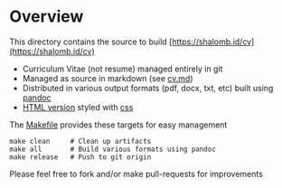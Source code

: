 # Overview

This directory contains the source to build [https://shalomb.id/cv](https://shalomb.id/cv)

- Curriculum Vitae (not resume) managed entirely in git
- Managed as source in markdown (see [cv.md](./cv.md))
- Distributed in various output formats (pdf, docx, txt, etc) built using [pandoc](https://pandoc.ord)
- [HTML version](https://shalomb.id/cv/) styled with [css](./style.css)


The [Makefile](./Makefile) provides these targets for easy management
```
make clean     # Clean up artifacts
make all       # Build various formats using pandoc
make release   # Push to git origin
```

Please feel free to fork and/or make pull-requests for improvements
